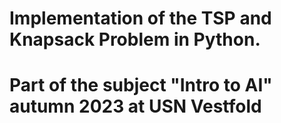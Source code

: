 # Implementation of the TSP and Knapsack Problem in Python. 
# Part of the subject "Intro to AI" autumn 2023 at USN Vestfold
